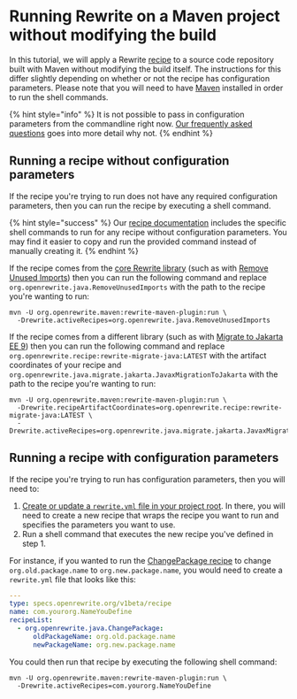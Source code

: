 # Running Rewrite on a Maven project without modifying the build

In this tutorial, we will apply a Rewrite [recipe](https://docs.openrewrite.org/concepts-and-explanations/recipes) to a source code repository built with Maven without modifying the build itself. The instructions for this differ slightly depending on whether or not the recipe has configuration parameters. Please note that you will need to have [Maven](https://maven.apache.org/download.cgi) installed in order to run the shell commands.

{% hint style="info" %}
It is not possible to pass in configuration parameters from the commandline right now.
[Our frequently asked questions](https://docs.openrewrite.org/reference/faq#is-it-possible-to-pass-arguments-to-a-recipe-from-the-command-line-i-want-to-programmatically-config) goes into more detail why not.
{% endhint %}


## Running a recipe without configuration parameters

If the recipe you're trying to run does not have any required configuration parameters, then you can run the recipe by executing a shell command.

{% hint style="success" %}
Our [recipe documentation](https://docs.openrewrite.org/reference/recipes) includes the specific shell commands to run for any recipe without configuration parameters. You may find it easier to copy and run the provided command instead of manually creating it.
{% endhint %}

If the recipe comes from the [core Rewrite library](https://github.com/openrewrite/rewrite) (such as with [Remove Unused Imports](https://docs.openrewrite.org/reference/recipes/java/removeunusedimports)) then you can run the following command and replace `org.openrewrite.java.RemoveUnusedImports` with the path to the recipe you're wanting to run: 

```shell
mvn -U org.openrewrite.maven:rewrite-maven-plugin:run \
  -Drewrite.activeRecipes=org.openrewrite.java.RemoveUnusedImports
```

If the recipe comes from a different library (such as with [Migrate to Jakarta EE 9](https://docs.openrewrite.org/reference/recipes/java/migrate/jakarta/javaxmigrationtojakarta)) then you can run the following command and replace `org.openrewrite.recipe:rewrite-migrate-java:LATEST` with the artifact coordinates of your recipe and `org.openrewrite.java.migrate.jakarta.JavaxMigrationToJakarta` with the path to the recipe you're wanting to run:

```shell
mvn -U org.openrewrite.maven:rewrite-maven-plugin:run \
  -Drewrite.recipeArtifactCoordinates=org.openrewrite.recipe:rewrite-migrate-java:LATEST \
  -Drewrite.activeRecipes=org.openrewrite.java.migrate.jakarta.JavaxMigrationToJakarta
```

## Running a recipe with configuration parameters

If the recipe you're trying to run has configuration parameters, then you will need to:

1. [Create or update a `rewrite.yml` file in your project root](https://docs.openrewrite.org/running-recipes/getting-started#step-5-run-a-recipe-with-yaml-configuration). In there, you will need to create a new recipe that wraps the recipe you want to run and specifies the parameters you want to use.
2. Run a shell command that executes the new recipe you've defined in step 1.

For instance, if you wanted to run the [ChangePackage recipe](https://docs.openrewrite.org/reference/recipes/java/changepackage) to change `org.old.package.name` to `org.new.package.name`, you would need to create a `rewrite.yml` file that looks like this: 

```yaml
---
type: specs.openrewrite.org/v1beta/recipe
name: com.yourorg.NameYouDefine
recipeList:
  - org.openrewrite.java.ChangePackage:
      oldPackageName: org.old.package.name
      newPackageName: org.new.package.name
```

You could then run that recipe by executing the following shell command:

```shell
mvn -U org.openrewrite.maven:rewrite-maven-plugin:run \
  -Drewrite.activeRecipes=com.yourorg.NameYouDefine
```
